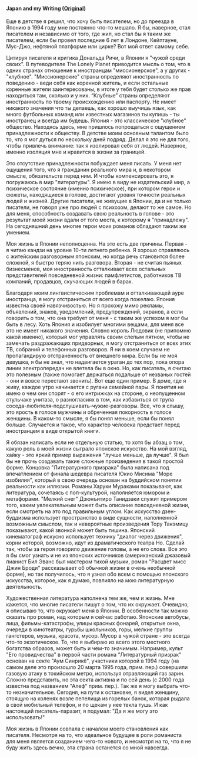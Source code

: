 #### Japan and my Writing ([Original](https://www.randomhouse.com/boldtype/1100/mitchell/essay.html))

Еще в детстве я решил, что хочу быть писателем, но до преезда в Японию в 1994 году мне постоянно что-то мешало. Я бы, наверное, стал писателем и независимо от того, где жил, но стал бы я таким же писателем, если бы провел последние 6 лет в Лондоне, Кейптауне, Мус-Джо, нефтяной платформе или цирке? Вот мой ответ самому себе.

Цитируя писателя и критика Дональда Ричи, в Японии я "чужой среди своих". В путеводителе The Lonely Planet приводится мысль о том, что в одних странах отношение к иностранцам "миссионерское", а у других - "клубное". "Миссионерские" страны определяют иностранность по поведению - веди себя как коренной житель, и если остальные коренные жители заинтересованы, в итоге у тебя будет столько же прав находиться там, сколько и у них. “Клубные” страны определяют иностранность по твоему происхождению или паспорту. Не имеет никакого значения что ты делаешь, как хорошо выучишь язык, как много футбольных команд или известных магазинов ты купишь - ты иностранец и всегда им будешь. Япония - это классическое "клубное" общество. Находясь здесь, мне пришлось попрощаться с ощущением принадлежности к обществу. В детстве моим основным талантом было то, что я мог дуться по нескольку дней подряд. Делал я это не для того, чтобы привлечь внимание: так я изолировал себя от людей. Наверное, именно изоляция мне и нравится в жизни за границей.

Это отсутствие принадлежности побуждает меня писать. У меня нет ощущения того, что я гражданин реального мира и, в некотором смысле, обязательств перед ним. И чтобы компенсировать это, я погружаюсь в мир "литературы". Я имею в виду не издательский мир, а психическое состояние (именно психическое), при котором герои и сюжеты, находящиеся в голове, достигают уровня точности реальных людей и жизней. Другие писатели, не живущие в Японии, да и не только писатели, не говоря уже про людей с психозом, делают то же самое. Но для меня, способность создавать свою реальность в голове - это результат моей жизни вдали от того места, к которому я "принадлежу". На сегодняшний день многие герои моих романов обладают таким же умением.

Моя жизнь в Японии неполноценна. На это есть две причины. Первая - я читаю кандзи на уровне 10-ти летнего ребенка. Я хорошо справляюсь с житейским разговорным японским, но когда речь становится более сложной, я быстро теряю нить разговора. Вторая - не считая пьяных бизнесменов, моя иностранность отталкивает всех остальных представителей повседневной жизни: памфлетистов, работников ТВ компаний, продавцов, скучающих людей в барах.

Благодаря моим лингвистическим проблемам и отталкивающей ауре иностранца, я могу отстраниться от всего когда пожелаю. Япония известна своей навязчивостью. Но я прохожу мимо рекламы, объявлений, знаков, уведомлений, предупреждений, экранов, a если говорить о том, что она требует от меня - с таким же успехом я мог бы быть в лесу. Хоть Япония и изобилует многими вещами, для меня все это не имеет никакого значения. Словно король Людовик (не припомню какой именно), который мог управлять своим слепым пятном, чтобы не замечать раздражающих придворных, я могу отстраниться от всех этих ТВ, собраний и телефонных разговоров. Я ни в коем случаем не пропагандирую отстраненность от внешнего мира. Если бы не моя девушка, я бы не знал, что надвигается ураган до тех пор, пока опора линии электропередач не влетела бы в окно. Но, как писатель, я считаю это полезным (также помогает держаться подальше от незваных гостей - они и вовсе перестают звонить). Вот еще один пример. В доме, где я живу, каждое утро начинается с ругани семейной пары. Я понятия не имею о чем они спорят - о его интрижках на стороне, о неопущенном стульчаке унитаза, о разногласиях в том, как избавиться от трупа соседа-любителя-подслушивать-чужие-разговоры. Все, что я слышу, это ярость в голосе мужчины и обреченная покорность в голосе женщины. В каком-то смысле, я бы понял меньше, если бы понял больше. Случается и такое, что характер человека предстает перед иностранцем в виде открытой книги.

Я обязан написать если не отдельную статью, то хотя бы абзац о том, какую роль в моей жизни сыграло японское искусство. На мой взгляд, хайку - это яркий пример выражения "лучше меньше, да лучше". Я был бы не прочь создавать такие сложные произведения в такой простой форме. Концовка "Литературного призрака" была написана под впечатлением от финала шедевра писателя Юкио Мисима "Море изобилия", который в свою очередь основан на буддийском понятии реальности как иллюзии. Романы Харуки Мураками показывают, как литература, сочетаясь с поп-культурой, наполняется юмором и метафорами. "Мелкий снег" Дзюнъитиро Танидзаки служит примером того, каким увлекательным может быть описание повседневной жизни, если смотреть на это под правильным углом. Как искусство дзен-буддизма использует пространство в виде сущности, наполненной возможным смыслом, так и невероятные произведения Тору Такэмицу показывают, какой звонкой может быть тишина. Японский кинематограф искусно использует технику "диалог через движения", корни которой, возможно, идут из драматического театра Но. Сделай так, чтобы за героя говорило движение головы, а не его слова. Все это я бы смог узнать и не из японских источников (американский джазовый пианист Бил Эванс был мастером тихой музыки, роман "Расцвет мисс Джин Броди" рассказывает об обычной жизни в очень необычной форме), но так получилось, что я узнал обо всем с помощью японского искусства, которое, как я думаю, повлияло на мою литературную деятельность.

Художественная литература наполнена тем же, чем и жизнь. Мне кажется, что многие писатели пишут о том, что их окружает. Очевидно, я описываю то, что окружает меня в Японии. В особенности так можно сказать про роман, над которым я сейчас работаю. Японские автобусы, лица, фильмы-катастрофы, улицы красных фонарей, открытые окна, очереди в кинотеатры, гурьбы школьников, горы, мелкие группы гангстеров, музыка, красота, мусор. Мусор в чужой стране - это всегда что-то экзотическое. То, что я выбираю из всего этого местного богатства образов, может быть и чем-то значимым. Например, культ "Его провидчества" в первой части романа "Литературный призрак" основан на секте "Аум Синрикё", участники которой в 1994 году (на самом деле это произошло 20 марта 1995 года, прим. пер.) совершили газовую атаку в токийском метро, используя отравляющий газ зарин. Сложно представить, но эта секта активна и по сей день (с 2000 года известна под названием "Алеф" прим. пер.). Так же я могу выбрать что-то незначительное. Сегодня, на пути к остановке, я видел женщину, стоящую на коленях возле пепелища из горелых банок, которая рыдала в свой мобильный телефон, и по щекам у нее текла тушь. И как настоящий писатель-паразит, я подумал: "Да я же могу это использовать!"

Моя жизнь в Японии совпала с началом моего становления как писателя. Несмотря на то, что идеальное будущее в роли романиста для меня является созданием чего-то нового, и несмотря на то, что я не буду жить здесь вечно, эта страна останется со мной навсегда.

